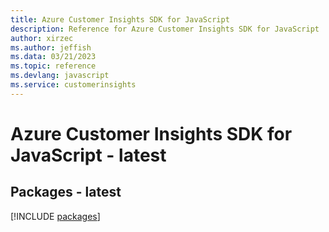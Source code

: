 ```yaml
---
title: Azure Customer Insights SDK for JavaScript
description: Reference for Azure Customer Insights SDK for JavaScript
author: xirzec
ms.author: jeffish
ms.data: 03/21/2023
ms.topic: reference
ms.devlang: javascript
ms.service: customerinsights
---
```

# Azure Customer Insights SDK for JavaScript - latest
## Packages - latest
[!INCLUDE [packages](customer-insights-index.md)]
